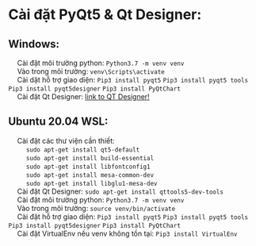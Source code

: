# Cài đặt PyQt5 & Qt Designer:

## Windows:
&emsp; Cài đặt môi trường python: `Python3.7 -m venv venv` \
&emsp; Vào trong môi trường: `venv\Scripts\activate` \
&emsp; Cài dặt hỗ trợ giao diện: `Pip3 install pyqt5`	`Pip3 install pyqt5 tools`	`Pip3 install pyqt5designer`	`Pip3 install PyQtChart` \
&emsp; Cài đặt Qt Designer: [link to QT Designer!](https://www.qt.io/download-qt-installer)

## Ubuntu 20.04 WSL:
&emsp; Cài đặt các thư viện cần thiết: \
&emsp; &emsp; `sudo apt-get install qt5-default` \
&emsp; &emsp; `sudo apt-get install build-essential` \
&emsp; &emsp; `sudo apt-get install libfontconfig1` \
&emsp; &emsp; `sudo apt-get install mesa-common-dev` \
&emsp; &emsp; `sudo apt-get install libglu1-mesa-dev` \
&emsp; Cài đặt Qt Designer: `sudo apt-get install qttools5-dev-tools` \
&emsp; Cài đặt môi trường python: `Python3.7 -m venv venv` \
&emsp; Vào trong môi trường: `source venv/bin/activate` \
&emsp; Cài đặt hỗ trợ giao diện: `Pip3 install pyqt5`	`Pip3 install pyqt5 tools`	`Pip3 install pyqt5designer`	`Pip3 install PyQtChart` \
&emsp; Cài đặt VirtualEnv nếu venv không tồn tại: `Pip3 install VirtualEnv`
